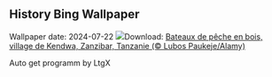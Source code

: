 ## History Bing Wallpaper
Wallpaper date: 2024-07-22
![](https://www.bing.com/th?id=OHR.ZanzibarBoats_FR-CA0477237134_UHD.jpg&w=1000)Download: [Bateaux de pêche en bois, village de Kendwa, Zanzibar, Tanzanie (© Lubos Paukeje/Alamy)](https://www.bing.com/th?id=OHR.ZanzibarBoats_FR-CA0477237134_UHD.jpg)

Auto get programm by LtgX
